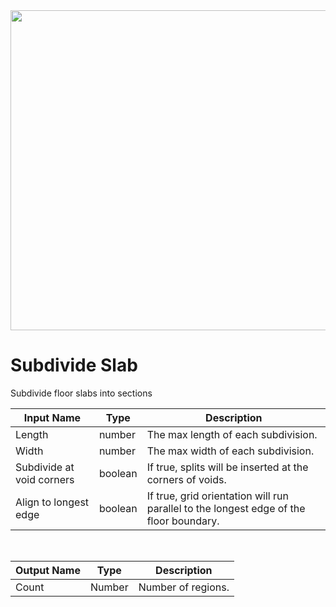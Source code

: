 <img src="preview.png" width="512">

# Subdivide Slab

Subdivide floor slabs into sections

|Input Name|Type|Description|
|---|---|---|
|Length|number|The max length of each subdivision.|
|Width|number|The max width of each subdivision.|
|Subdivide at void corners|boolean|If true, splits will be inserted at the corners of voids.|
|Align to longest edge|boolean|If true, grid orientation will run parallel to the longest edge of the floor boundary.|


<br>

|Output Name|Type|Description|
|---|---|---|
|Count|Number|Number of regions.|

